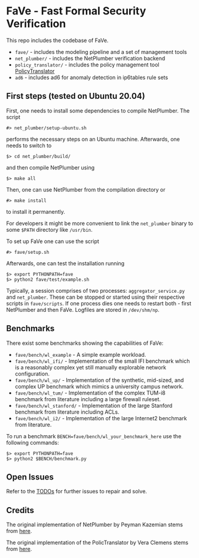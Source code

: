 # FaVe - Fast Formal Security Verification

This repo includes the codebase of FaVe.

 - `fave/` - includes the modeling pipeline and a set of management tools
 - `net_plumber/` - includes the NetPlumber verification backend
 - `policy_translator/` - includes the policy management tool [PolicyTranslator](policy_translator/README.md)
 - `ad6` - includes ad6 for anomaly detection in ip6tables rule sets


## First steps (tested on Ubuntu 20.04)

First, one needs to install some dependencies to compile NetPlumber. The script

    #> net_plumber/setup-ubuntu.sh

performs the necessary steps on an Ubuntu machine. Afterwards, one needs to switch to

    $> cd net_plumber/build/

and then compile NetPlumber using

    $> make all

Then, one can use NetPlumber from the compilation directory or

    #> make install

to install it permanently.

For developers it might be more convenient to link the `net_plumber` binary to some `$PATH` directory like `/usr/bin`.


To set up FaVe one can use the script

    #> fave/setup.sh

Afterwards, one can test the installation running

    $> export PYTHONPATH=fave
    $> python2 fave/test/example.sh

Typically, a session comprises of two processes: `aggregator_service.py` and `net_plumber`. These can be stopped or started using their respective scripts in `fave/scripts`. If one process dies one needs to restart both - first NetPlumber and then FaVe. Logfiles are stored in `/dev/shm/np`.


## Benchmarks

There exist some benchmarks showing the capabilities of FaVe:

 - `fave/bench/wl_example` - A simple example workload.
 - `fave/bench/wl_ifi/` - Implementation of the small IFI benchmark which is a reasonably complex yet still manually explorable network configuration.
 - `fave/bench/wl_up/` - Implementation of the synthetic, mid-sized, and complex UP benchmark which mimics a university campus network.
 - `fave/bench/wl_tum/` - Implementation of the complex TUM-i8 benchmark from literature including a large firewall ruleset.
 - `fave/bench/wl_stanford/` - Implementation of the large Stanford benchmark from literature including ACLs.
 - `fave/bench/wl_i2/` - Implementation of the large Internet2 benchmark from literature.

To run a benchmark `BENCH=fave/bench/wl_your_benchmark_here` use the following commands:

    $> export PYTHONPATH=fave
    $> python2 $BENCH/benchmark.py


## Open Issues

Refer to the [TODOs](TODO.md) for further issues to repair and solve.


## Credits

The original implementation of NetPlumber by Peyman Kazemian stems from [here](https://bitbucket.org/peymank/hassel-public/wiki/Home).

The original implementation of the PolicTranslator by Vera Clemens stems from [here](https://github.com/veracl/fave-policy-translator.git).
